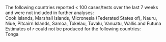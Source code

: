 The following countries reported < 100 cases/tests over the last 7 weeks and were not included in further analyses:<br>Cook Islands, Marshall Islands, Micronesia (Federated States of), Nauru, Niue, Pitcairn Islands, Samoa, Tokelau, Tuvalu, Vanuatu, Wallis and Futuna
<br>
Estimates of *r* could not be produced for the following countries:<br>Tonga
<br>
